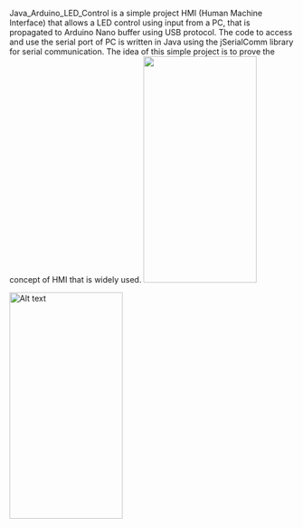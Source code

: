 Java_Arduino_LED_Control is a simple project HMI (Human Machine Interface) that allows a LED control using input from a PC, that is propagated to Arduino Nano buffer using USB protocol.
The code to access and use the serial port of PC is written in Java using the jSerialComm library for serial communication.
The idea of this simple project is to prove the concept of HMI that is widely used.
<img src="![on](https://github.com/EronaIslami/Java_Arduino_LED_Control/assets/132479567/0eaf2627-e427-4294-aae6-45568ede0e4f).png" width="200px" height="400px">

<img src="url-to-image.png" alt="Alt text" width="200" height="400">





